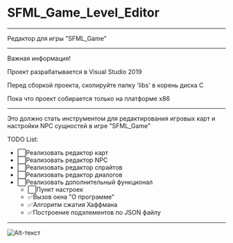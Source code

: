 # SFML_Game_Level_Editor
____
Редактор для игры "SFML_Game"
____
Важная информация!

Проект разрабатывается в Visual Studio 2019

Перед сборкой проекта, скопируйте папку 'libs' в корень диска C

Пока что проект собирается только на платформе x86
____
Это должно стать инструментом для редактирования игровых карт и настройки NPC сущностей в игре "SFML_Game"    
    
    
TODO List:
- :white_large_square:Реализовать редактор карт    
- :white_large_square:Реализовать редактор NPC    
- :white_large_square:Реализовать редактор спрайтов    
- :white_large_square:Реализовать редактор диалогов    
- :white_large_square:Реализовать дополнительный функционал    
    - :white_large_square:Пункт настроек    
    - :white_check_mark:Вызов окна "О программе"    
    - :white_check_mark:Алгоритм сжатия Хаффмана    
    - :white_check_mark:Построение подэлементов по JSON файлу    
____
![Alt-текст](https://c.radikal.ru/c06/2008/95/8433da64ffe2.png "Меню редактора")
